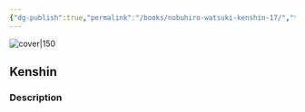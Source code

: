 ```yaml
---
{"dg-publish":true,"permalink":"/books/nobuhiro-watsuki-kenshin-17/","title":"\"Kenshin\"","tags":["Fantasy","manga"]}
---
```




![cover|150](http://books.google.com/books/content?id=CZYJaAEACAAJ&printsec=frontcover&img=1&zoom=1&source=gbs_api)

## Kenshin

### Description


```